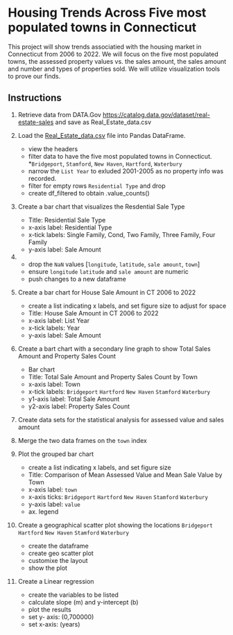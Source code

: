 # Housing Trends Across Five most populated towns in Connecticut

This project will show trends associatied with the housing market in Connecticut from 2006 to 2022. We will focus on the five most populated towns, the assessed property values vs. the sales amount, the sales amount and number and types of properties sold. We will utilize visualization tools to prove our finds.

## Instructions 

1. Retrieve data from DATA.Gov https://catalog.data.gov/dataset/real-estate-sales and save as Real_Estate_data.csv

2.  Load the [Real_Estate_data.csv]("Resources/Real_Estate_data.csv") file into Pandas DataFrame. 
    * view the headers 
    * filter data to have the five most populated towns in Connecticut.
        *`Bridgeport`, `Stamford`, `New Haven`, `Hartford`, `Waterbury`
    * narrow the `List Year` to exluded 2001-2005 as no property info was recorded.
    * filter for empty rows `Residential Type` and drop
    * create df_filtered to obtain .value_counts()
    
3.  Create a bar chart that visualizes the Resdential Sale Type
    
    * Title: Residential Sale Type
    * x-axis label: Residential Type
    * x-tick labels: Single Family, Cond, Two Family, Three Family, Four Family
    * y-axis label: Sale Amount

4.  * drop the `NaN` values [`longitude`, `latitude`, `sale amount`, `town`]
    * ensure `longitude` `latitude` and `sale amount` are numeric
    * push changes to a new dataframe

5. Create a bar chart for House Sale Amount in CT 2006 to 2022

    *  create a list indicating x labels, and set figure size to adjust for space  
    * Title: House Sale Amount in CT 2006 to 2022
    * x-axis label: List Year
    * x-tick labels: Year
    * y-axis label: Sale Amount

6.  Create a bart chart with a secondary line graph to show Total Sales Amount and Property Sales Count
    * Bar chart 
    * Title: Total Sale Amount and Property Sales Count by Town
    * x-axis label: Town
    * x-tick labels: `Bridgeport` `Hartford` `New Haven` `Stamford` `Waterbury`
    * y1-axis label: Total Sale Amount
    * y2-axis label: Property Sales Count

7.  Create data sets for the statistical analysis for assessed value and sales amount

8. Merge the two data frames on the `town` index

9. Plot the grouped bar chart
    * create a list indicating x labels, and set figure size 
    * Title: Comparison of Mean Assessed Value and Mean Sale Value by Town
    * x-axis label: `town`
    * x-axis ticks: `Bridgeport` `Hartford` `New Haven` `Stamford` `Waterbury`
    * y-axis label: `value`
    * ax. legend

10. Create a geographical scatter plot showing the locations `Bridgeport` `Hartford` `New Haven` `Stamford` `Waterbury`
    * create the dataframe
    * create geo scatter plot
    * customixe the layout 
    * show the plot 

11. Create a Linear regression 
    * create the variables to be listed
    * calculate slope (m) and y-intercept (b)
    * plot the results
    * set y- axis: (0,700000)
    * set x-axis: (years)
